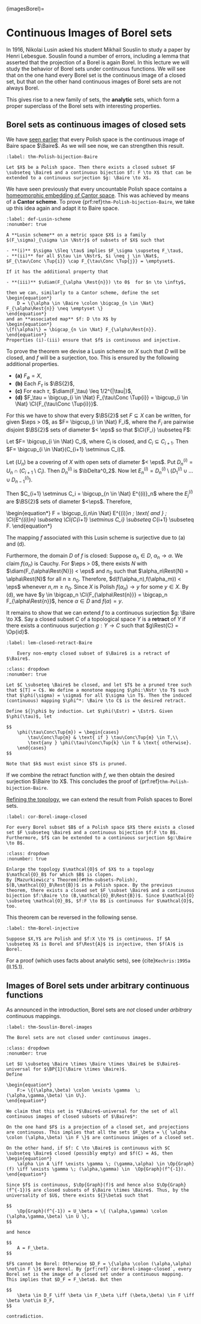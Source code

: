 (imagesBorel)=
# Continuous Images of Borel sets

In 1916, Nikolai Lusin asked his student Mikhail Souslin to study a paper by Henri Lebesgue. Souslin found a number of errors, including a lemma that asserted that the projection of a Borel is again Borel. In this lecture we will study the behavior of Borel sets under continuous functions. We will see that on the one hand every Borel set is the continuous image of a closed set, but that on the other hand continuous images of Borel sets are not always Borel.

This gives rise to a new family of sets, the **analytic** sets, which form a proper superclass of the Borel sets with interesting properties.


## Borel sets as continuous images of closed sets

We have [seen earlier](#thm-polish-cont-image-Baire) that every Polish space is the continuous image of Baire space $\Baire$. As we will see now, we can strengthen this result.

```{prf:theorem} Lusin and Souslin  
:label: thm-Polish-bijection-Baire

Let $X$ be a Polish space. Then there exists a closed subset $F \subseteq \Baire$ and a continuous bijection $f: F \to X$ that can be extended to a continuous surjection $g: \Baire \to X$.
```

We have seen previously that every uncountable Polish space contains a [homeomorphic embedding of Cantor space](#thm-Cantor-embedding). This was achieved by means of a **Cantor scheme**. To prove {prf:ref}`thm-Polish-bijection-Baire`, we take up this idea again and adapt it to Baire space. 

```{prf:definition}
:label: def-Lusin-scheme
:nonumber: true

A **Lusin scheme** on a metric space $X$ is a family $(F_\sigma)_{\sigma \in \Nstr}$ of subsets of $X$ such that

- **(i)** $\sigma \Sleq \tau$ implies $F_\sigma \supseteq F_\tau$,
- **(ii)** for all $\tau \in \Nstr$, $i \neq j \in \Nat$, $F_{\tau\Conc \Tup{i}} \cap F_{\tau\Conc \Tup{j}} = \emptyset$.

If it has the additional property that

- **(iii)** $\diam(F_{\alpha \Rest{n}}) \to 0$  for $n \to \infty$,

then we can, similarly to a Cantor scheme, define the set
\begin{equation*}
    D = \{\alpha \in \Baire \colon \bigcap_{n \in \Nat} F_{\alpha\Rest{n}} \neq \emptyset \}
\end{equation*}
and an **associated map** $f: D \to X$ by
\begin{equation*}
\{f(\alpha)\} = \bigcap_{n \in \Nat} F_{\alpha\Rest{n}}.
\end{equation*}
Properties (i)-(iii) ensure that $f$ is continuous and injective.
```

To prove the theorem we devise a Lusin scheme on $X$ such that $D$ will be closed, and $f$ will be a surjection, too. This is ensured by the following additional properties.

- **(a)** $F_\emptyset = X$,
- **(b)** Each $F_\tau$ is $\BS{2}$,
- **(c)** For each ${}\tau$, $\diam(F_\tau) \leq 1/2^{|\tau|}$,
- **(d)** $F_\tau = \bigcup_{i \in \Nat} F_{\tau\Conc \Tup{i}} =  \bigcup_{i \in \Nat} \Cl{F_{\tau\Conc \Tup{i}}}$.

For this we have to show that every $\BS{2}$ set $F \subseteq X$ can be written, for given $\eps > 0$, as  $F= \bigcup_{i \in \Nat} F_i$, where the $F_i$ are pairwise disjoint $\BS{2}$ sets of diameter $< \eps$ so that $\Cl{F_i} \subseteq F$:

Let $F= \bigcup_{i \in \Nat} C_i$, where $C_i$ is closed, and $C_i \subseteq C_{i+1}$. Then $F= \bigcup_{i \in \Nat}(C_{i+1} \setminus C_i)$. 

Let $(U_n)$ be a covering of $X$ with open sets of diameter $< \eps$. Put $D^{(i)}_n = U_n \cap (C_{i+1} \setminus C_i)$. Then $D^{(i)}_n$ is $\bDelta^0_2$. Now let $E^{(i)}_n = D^{(i)}_n \setminus (D^{(i)}_1 \cup \dots \cup D^{(i)}_{n-1})$.

Then $C_{i+1} \setminus C_i = \bigcup_{n \in \Nat} E^{(i)}_n$ where the $E^{(i)}_j$ are $\BS{2}$ sets of diameter $<\eps$. Therefore,

\begin{equation*}
F =  \bigcup_{i,n\in \Nat} E^{(i)}_n \; \text{ and } \;  \Cl{E^{(i)}_n} \subseteq \Cl{C_{i+1} \setminus C_i} \subseteq C_{i+1} \subseteq F.
\end{equation*}

The mapping $f$ associated with this Lusin scheme is surjective due to (a) and (d).

Furthermore, the domain $D$ of $f$ is closed: Suppose $\alpha_n \in D$, $\alpha_n \to \alpha$. We claim $f(\alpha_n)$ is Cauchy. For $\eps > 0$, there exists $N$ with $\diam(F_{\alpha\Rest{N}}) < \eps$ and $n_0$ such that $\alpha_n\Rest{N} = \alpha\Rest{N}$ for all $n \geq n_0$. Therefore, $d(f(\alpha_n),f(\alpha_m)) < \eps$ whenever $n,m \geq n_0$. Since $X$ is Polish $f(\alpha_n) \to y$ for some $y \in X$.
By (d),  we have $y \in \bigcap_n \Cl{F_{\alpha\Rest{n}}} = \bigcap_n F_{\alpha\Rest{n}}$, hence $\alpha \in D$ and $f(\alpha) = y$.

It remains to show that we can extend $f$ to a continuous surjection $g: \Baire \to X$. Say a closed subset $C$ of a topological space $Y$ is a **retract** of $Y$ if there exists a continuous surjection $g: Y \to C$ such that $g\Rest{C} = \Op{id}$.

```{prf:lemma}
:label: lem-closed-retract-Baire

    Every non-empty closed subset of $\Baire$ is a retract of $\Baire$.
```

```{prf:proof}
:class: dropdown
:nonumber: true

Let $C \subseteq \Baire$ be closed, and let $T$ be a pruned tree such that $[T] = C$. We define a monotone mapping $\phi:\Nstr \to T$ such that $\phi(\sigma) = \sigma$ for all $\sigma \in T$. Then the induced (continuous) mapping $\phi^*: \Baire \to C$ is the desired retract.

Define ${}\phi$ by induction. Let $\phi(\Estr) = \Estr$. Given $\phi(\tau)$, let

$$
    \phi(\tau\Conc\Tup{m}) = \begin{cases}
        \tau\Conc\Tup{m} & \text{ if } \tau\Conc\Tup{m} \in T,\\
        \text{any } \phi(\tau)\Conc\Tup{k} \in T & \text{ otherwise}.
    \end{cases}
$$

Note that $k$ must exist since $T$ is pruned.
```

If we combine the retract function with $f$, we then obtain the desired surjection $\Baire \to X$. This concludes the proof of {prf:ref}`thm-Polish-bijection-Baire`.


[Refining the topology](#thm-Borel-clopen), we can extend the result from Polish spaces to Borel sets.

```{prf:corollary} Lusin and Souslin  
:label: cor-Borel-image-closed

For every Borel subset $B$ of a Polish space $X$ there exists a closed set $F \subseteq \Baire$ and a continuous bijection $f:F \to B$. Furthermore, $f$ can be extended to a continuous surjection $g:\Baire \to B$.
```

```{prf:proof}
:class: dropdown
:nonumber: true
	
Enlarge the topology $\mathcal{O}$ of $X$ to a topology $\mathcal{O}_B$ for which $B$ is clopen. 
By [Mazurkiewicz's Theorem](#thm-subsets-Polish), $(B,\mathcal{O}_B\Rest{B})$ is a Polish space. By the previous theorem, there exists a closed set $F \subset \Baire$ and a continuous bijection $f:\Baire \to (B,\mathcal{O}_B\Rest{B})$. Since $\mathcal{O} \subseteq \mathcal{O}_B$, $f:F \to B$ is continuous for $\mathcal{O}$, too. 
```  

This theorem can be reversed in the following sense.

```{prf:theorem} Lusin and Souslin
:label: thm-Borel-injective

Suppose $X,Y$ are Polish and $f:X \to Y$ is continuous. If $A \subseteq X$ is Borel and $f\Rest{A}$ is injective, then $f(A)$ is Borel.
```

For a proof (which uses facts about analytic sets), see {cite}`Kechris:1995a` (II.15.1).


## Images of Borel sets under arbitrary continuous functions

As announced in the introduction, Borel sets are *not* closed under *arbitrary* continuous mappings.

```{prf:theorem} Souslin
:label: thm-Souslin-Borel-images

The Borel sets are not closed under continuous images.
```

```{prf:proof}
:class: dropdown
:nonumber: true

Let $U \subseteq \Baire \times \Baire \times \Baire$ be $\Baire$-universal for $\BP{1}(\Baire \times \Baire)$.
Define

\begin{equation*}
    F:= \{(\alpha,\beta) \colon \exists \gamma  \; (\alpha,\gamma,\beta) \in U\}.
\end{equation*}

We claim that this set is *$\Baire$-universal for the set of all continuous images of closed subsets of $\Baire$*:	

On the one hand $F$ is a projection of a closed set, and projections are continuous. This implies that all the sets $F_\beta = \{ \alpha \colon (\alpha,\beta) \in F \}$ are continuous images of a closed set.

On the other hand, if $f: C \to \Baire$ is continuous with $C \subseteq \Baire$ closed (possibly empty) and $f(C) = A$, then  
\begin{equation*}
    \alpha \in A \iff \exists \gamma \; (\gamma,\alpha) \in \Op{Graph}(f) \iff \exists \gamma \; (\alpha,\gamma) \in  \Op{Graph}(f^{-1}).
\end{equation*}

Since $f$ is continuous, $\Op{Graph}(f)$ and hence also $\Op{Graph}(f^{-1})$ are closed subsets of $\Baire \times \Baire$. Thus, by the universality of $U$, there exists ${}\beta$ such that 

$$
    \Op{Graph}(f^{-1}) = U_\beta = \{ (\alpha,\gamma) \colon (\alpha,\gamma,\beta) \in U \},
$$

and hence

$$
    A = F_\beta.
$$

$F$ cannot be Borel: Otherwise $D_F = \{\alpha \colon (\alpha,\alpha) \not\in F \}$ were Borel. By {prf:ref}`cor-Borel-image-closed`, every Borel set is the image of a closed set under a continuous mapping. This implies that $D_F = F_\beta$. But then

$$
    \beta \in D_F \iff \beta \in F_\beta \iff (\beta,\beta) \in F \iff \beta \not\in D_F,  
$$

contradiction.
```
